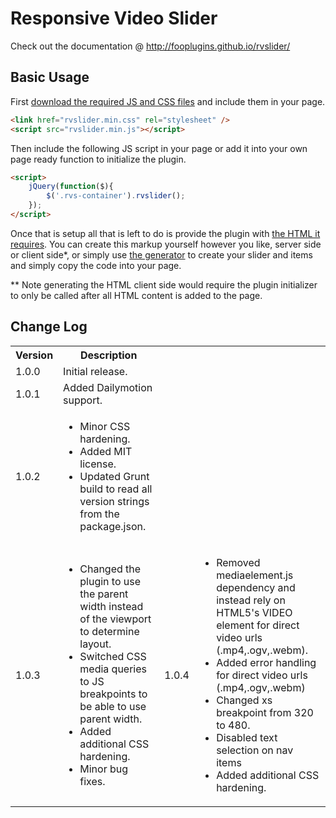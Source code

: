# Responsive Video Slider #

Check out the documentation @ http://fooplugins.github.io/rvslider/

## Basic Usage ##

First [download the required JS and CSS files](http://fooplugins.github.io/rvslider/releases/rvslider.latest.zip) and include them in your page.
```html
<link href="rvslider.min.css" rel="stylesheet" />
<script src="rvslider.min.js"></script>
```

Then include the following JS script in your page or add it into your own page ready function to initialize the plugin.
```html
<script>
	jQuery(function($){
		$('.rvs-container').rvslider();
	});
</script>
```

Once that is setup all that is left to do is provide the plugin with [the HTML it requires](http://fooplugins.github.io/rvslider/docs/getting-started.html#html-structure). You can create this markup yourself however you like, server side or client side*, or simply use [the generator](http://fooplugins.github.io/rvslider/docs/generator.html) to create your slider and items and simply copy the code into your page.

** Note generating the HTML client side would require the plugin initializer to only be called after all HTML content is added to the page.  

## Change Log ##

<table>
<tr><th>Version</th><th>Description</th></tr>
<tr>
<td>1.0.0</td>
<td>Initial release.</td>
</tr>
<tr>
<td>1.0.1</td>
<td>Added Dailymotion support.</td>
</tr>
<tr>
<td>1.0.2</td>
<td>
<ul>
<li>Minor CSS hardening.</li>
<li>Added MIT license.</li>
<li>Updated Grunt build to read all version strings from the package.json.</li>
</ul>
</td>
</tr>
<tr>
<td>1.0.3</td>
<td>
<ul>
<li>Changed the plugin to use the parent width instead of the viewport to determine layout.</li>
<li>Switched CSS media queries to JS breakpoints to be able to use parent width.</li>
<li>Added additional CSS hardening.</li>
<li>Minor bug fixes.</li>
</ul>
</td>
<td>1.0.4</td>
<td>
<ul>
<li>Removed mediaelement.js dependency and instead rely on HTML5's VIDEO element for direct video urls (.mp4,.ogv,.webm).</li>
<li>Added error handling for direct video urls (.mp4,.ogv,.webm)</li>
<li>Changed xs breakpoint from 320 to 480.</li>
<li>Disabled text selection on nav items</li>
<li>Added additional CSS hardening.</li>
</ul>
</td>
</tr>
</table>